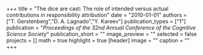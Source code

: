 +++
title = "The dice are cast: The role of intended versus actual contributions in responsibility attribution"
date = "2010-01-01"
authors = ["T. Gerstenberg","D. A. Lagnado","Y. Kareev"]
publication_types = ["1"]
publication = "_Proceedings of the 32nd Annual Conference of the Cognitive Science Society_"
publication_short = ""
image_preview = ""
selected = false
projects = []
math = true
highlight = true
[header]
image = ""
caption = ""
+++

